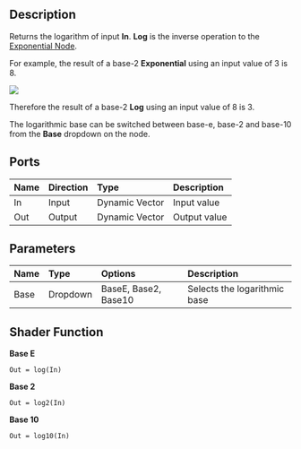 ## Description

Returns the logarithm of input **In**. **Log** is the inverse operation to the [Exponential Node](https://github.com/Unity-Technologies/ShaderGraph/wiki/Exponential-Node). 

For example, the result of a base-2 **Exponential** using an input value of 3 is 8.

![](https://github.com/Unity-Technologies/ShaderGraph/wiki/Images/NodeLibrary/Nodes/PageImages/LogNodePage02.png)

Therefore the result of a base-2 **Log** using an input value of 8 is 3.

The logarithmic base can be switched between base-e, base-2 and base-10 from the **Base** dropdown on the node. 

## Ports

| Name        | Direction           | Type  | Description |
|:------------ |:-------------|:-----|:---|
| In      | Input | Dynamic Vector | Input value |
| Out | Output      |    Dynamic Vector | Output value |

## Parameters

| Name        | Type           | Options  | Description |
|:------------ |:-------------|:-----|:---|
| Base      | Dropdown | BaseE, Base2, Base10 | Selects the logarithmic base |

## Shader Function

**Base E**

`Out = log(In)`

**Base 2**

`Out = log2(In)`

**Base 10**

`Out = log10(In)`